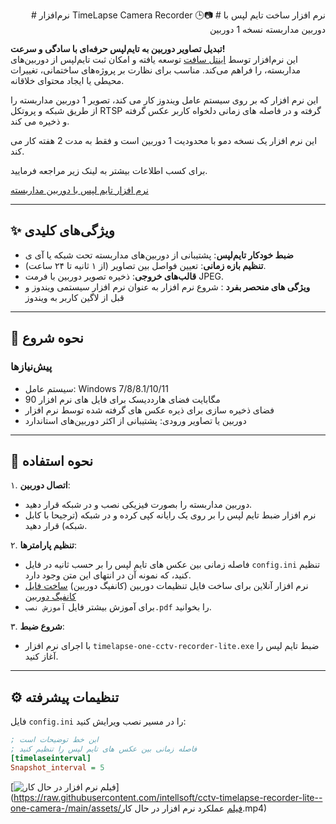 <p align="right">
# نرم‌افزار TimeLapse Camera Recorder 🕒📷
# نرم افزار ساخت تایم لپس با دوربین مداربسته نسخه  1 دوربین

**تبدیل تصاویر دوربین به تایم‌لپس حرفه‌ای با سادگی و سرعت!**  
این نرم‌افزار توسط [اینتل سافت](https://intellsoft.ir) توسعه یافته و امکان ثبت تایم‌لپس از دوربین‌های مداربسته، را فراهم می‌کند. مناسب برای نظارت بر پروژه‌های ساختمانی، تغییرات محیطی یا ایجاد محتوای خلاقانه.

این نرم افزار که بر روی سیستم عامل ویندوز کار می کند، تصویر 1 دوربین مداربسته را از طریق شبکه و پروتکل RTSP گرفته و در فاصله های زمانی دلخواه کاربر عکس گرفته و ذخیره می کند.

این نرم افزار یک نسخه دمو با محدودیت 1 دوربین است و فقط به مدت 2 هفته کار می کند.

برای کسب اطلاعات بیشتر به لینک زیر مراجعه فرمایید.

[نرم افزار تایم لپس با دوربین مداربسته](https://intellsoft.ir/product/timelapse-camera-recorder/)


---

## ✨ ویژگی‌های کلیدی
- **ضبط خودکار تایم‌لپس**: پشتیبانی از دوربین‌های مداربسته تحت شبکه یا آی ی
- **تنظیم بازه زمانی**: تعیین فواصل بین تصاویر (از ۱ ثانیه تا ۲۴ ساعت).
- **قالب‌های خروجی**: ذخیره تصویر دوربین با فرمت‌ JPEG.
- **ویژگی های منحصر بفرد** : شروع نرم افزار به عنوان نرم افزار سیستمی ویندوز و قبل از لاگین کاربر به ویندوز
---

## 🚀 نحوه شروع
### پیش‌نیازها
- سیستم عامل: Windows 7/8/8.1/10/11
- 90 مگابایت فضای هارددیسک برای فایل های نرم افزار
- فضای ذخیره سازی برای ذیره عکس های گرفته شده توسط نرم افزار
- دوربین یا تصاویر ورودی: پشتیبانی از اکثر دوربین‌های استاندارد

---

## 📸 نحوه استفاده
۱. **اتصال دوربین**:  
   - دوربین مداربسته را بصورت فیزیکی نصب و در شبکه قرار دهید.
   - نرم افزار ضبط تایم لپس را بر روی یک رایانه کپی کرده و در شبکه (ترجیحا با کابل شبکه) قرار دهید.

۲. **تنظیم پارامترها**:  
   - فاصله زمانی بین عکس های تایم لپس را بر حسب ثانیه در فایل `config.ini` تنظیم کنید، که نمونه آن در انتهای این متن وجود دارد.
   - نرم افزار آنلاین برای ساخت فایل تنظیمات دوربین (کانفیگ دوربین)
[ساخت فایل کانفیگ دوربین](https://intellsoft.ir/config/)
   - برای آموزش بیشتر فایل `آموزش نصب.pdf` را بخوانید.

۳. **شروع ضبط**:  
   - با اجرای نرم افزار `timelapse-one-cctv-recorder-lite.exe` ضبط تایم لپس را آغاز کنید.

---

## ⚙️ تنظیمات پیشرفته
فایل `config.ini` را در مسیر نصب ویرایش کنید:
```ini
; ابن خط توضیحات است
; فاصله زمانی بین عکس های تایم لپس را تنظیم کنید
[timelaseinterval]
Snapshot_interval = 5
```

[![فیلم نرم افزار در حال کار](https://raw.githubusercontent.com/intellsoft/cctv-timelapse-recorder-lite--one-camera-/main/assets/thumbnail.jpg)](https://raw.githubusercontent.com/intellsoft/cctv-timelapse-recorder-lite--one-camera-/main/assets/فیلم عملکرد نرم افزار در حال کار.mp4)


</p>

